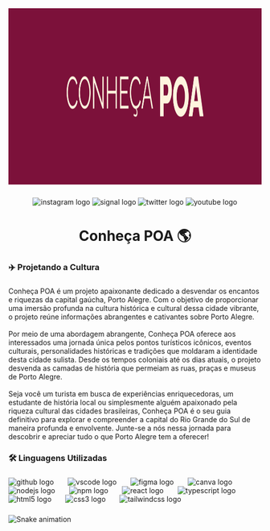 <div align="center">
  <img height="350" src="https://github.com/Conheca-POA/.github/blob/B1.0.0/profile/content/banner.png?raw=true"  />
</div>

###

<div align="center">
  <img src="https://img.shields.io/static/v1?message=Instagram&logo=instagram&label=&color=E4405F&logoColor=white&labelColor=&style=for-the-badge" height="35" alt="instagram logo"  />
  <img src="https://img.shields.io/static/v1?message=Signal&logo=signal&label=&color=039BE5&logoColor=white&labelColor=&style=for-the-badge" height="35" alt="signal logo"  />
  <img src="https://img.shields.io/static/v1?message=Twitter&logo=twitter&label=&color=1DA1F2&logoColor=white&labelColor=&style=for-the-badge" height="35" alt="twitter logo"  />
  <img src="https://img.shields.io/static/v1?message=Youtube&logo=youtube&label=&color=FF0000&logoColor=white&labelColor=&style=for-the-badge" height="35" alt="youtube logo"  />
</div>

###

<h1 align="center">Conheça POA 🌎</h1>

###

<h3 align="left">✈️ Projetando a Cultura</h3>

###

<p align="left">Conheça POA é um projeto apaixonante dedicado a desvendar os encantos e riquezas da capital gaúcha, Porto Alegre. Com o objetivo de proporcionar uma imersão profunda na cultura histórica e cultural dessa cidade vibrante, o projeto reúne informações abrangentes e cativantes sobre Porto Alegre.<br><br>Por meio de uma abordagem abrangente, Conheça POA oferece aos interessados uma jornada única pelos pontos turísticos icônicos, eventos culturais, personalidades históricas e tradições que moldaram a identidade desta cidade sulista. Desde os tempos coloniais até os dias atuais, o projeto desvenda as camadas de história que permeiam as ruas, praças e museus de Porto Alegre.<br><br>Seja você um turista em busca de experiências enriquecedoras, um estudante de história local ou simplesmente alguém apaixonado pela riqueza cultural das cidades brasileiras, Conheça POA é o seu guia definitivo para explorar e compreender a capital do Rio Grande do Sul de maneira profunda e envolvente. Junte-se a nós nessa jornada para descobrir e apreciar tudo o que Porto Alegre tem a oferecer!</p>

###

<h3 align="left">🛠 Linguagens Utilizadas</h3>

###

<div align="left">
  <img src="https://skillicons.dev/icons?i=github" height="40" alt="github logo"  />
  <img width="20" />
  <img src="https://cdn.jsdelivr.net/gh/devicons/devicon/icons/vscode/vscode-original.svg" height="40" alt="vscode logo"  />
  <img width="20" />
  <img src="https://cdn.jsdelivr.net/gh/devicons/devicon/icons/figma/figma-original.svg" height="40" alt="figma logo"  />
  <img width="20" />
  <img src="https://cdn.jsdelivr.net/gh/devicons/devicon/icons/canva/canva-original.svg" height="40" alt="canva logo"  />
  <img width="20" />
  <img src="https://cdn.jsdelivr.net/gh/devicons/devicon/icons/nodejs/nodejs-original.svg" height="40" alt="nodejs logo"  />
  <img width="20" />
  <img src="https://cdn.jsdelivr.net/gh/devicons/devicon/icons/npm/npm-original-wordmark.svg" height="40" alt="npm logo"  />
  <img width="20" />
  <img src="https://cdn.jsdelivr.net/gh/devicons/devicon/icons/react/react-original.svg" height="40" alt="react logo"  />
  <img width="20" />
  <img src="https://cdn.jsdelivr.net/gh/devicons/devicon/icons/typescript/typescript-original.svg" height="40" alt="typescript logo"  />
  <img width="20" />
  <img src="https://cdn.jsdelivr.net/gh/devicons/devicon/icons/html5/html5-original.svg" height="40" alt="html5 logo"  />
  <img width="20" />
  <img src="https://cdn.jsdelivr.net/gh/devicons/devicon/icons/css3/css3-original.svg" height="40" alt="css3 logo"  />
  <img width="20" />
  <img src="https://skillicons.dev/icons?i=tailwind" height="40" alt="tailwindcss logo"  />
</div>

###

<img src="https://raw.githubusercontent.com/Conheca-POA/Conheca-POA/output/snake.svg" alt="Snake animation" />

###
